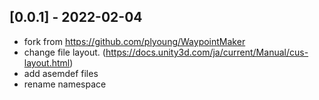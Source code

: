 ## [0.0.1] - 2022-02-04

- fork from https://github.com/plyoung/WaypointMaker
- change file layout. (https://docs.unity3d.com/ja/current/Manual/cus-layout.html)
- add asemdef files
- rename namespace